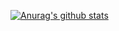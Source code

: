 [![Anurag's github stats](https://github-readme-stats.vercel.app/api?username=SomeAspy&count_private=true&show_icons=true&?theme=tokyonight)](https://github.com/anuraghazra/github-readme-stats)
